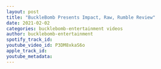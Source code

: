 ```yaml
---
layout: post
title: "BuckleBomb Presents Impact, Raw, Rumble Review"
date: 2021-02-02
categories: bucklebomb-entertainment videos
author: bucklebomb-entertainment
spotify_track_id: 
youtube_video_id: P3DM8xkaS6o
apple_track_id: 
youtube_metadata: 
---
```

